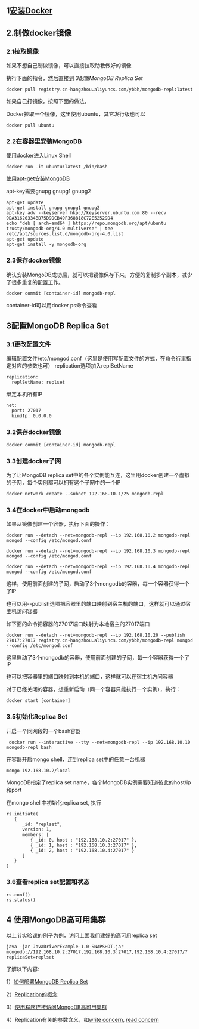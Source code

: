 ## 1[安装Docker](https://docs.docker.com/get-started/)

## 2.制做docker镜像
### 2.1拉取镜像

如果不想自己制做镜像，可以直接拉取助教做好的镜像

执行下面的指令，然后直接到 *3配置MongoDB Replica Set*
```
docker pull registry.cn-hangzhou.aliyuncs.com/ybbh/mongodb-repl:latest
```
如果自己打镜像，按照下面的做法，

Docker拉取一个镜像，这里使用ubuntu，其它发行版也可以
```
docker pull ubuntu
```

### 2.2在容器里安装MongoDB

使用docker进入Linux Shell

```
docker run -it ubuntu:latest /bin/bash
```

[使用apt-get安装MongoDB](https://docs.mongodb.com/manual/tutorial/install-mongodb-on-ubuntu/)

apt-key需要gnupg gnupg1 gnupg2
```
apt-get update
apt-get install gnupg gnupg1 gnupg2
apt-key adv --keyserver hkp://keyserver.ubuntu.com:80 --recv 9DA31620334BD75D9DCB49F368818C72E52529D4
echo "deb [ arch=amd64 ] https://repo.mongodb.org/apt/ubuntu trusty/mongodb-org/4.0 multiverse" | tee /etc/apt/sources.list.d/mongodb-org-4.0.list
apt-get update
apt-get install -y mongodb-org
```

### 2.3保存docker镜像

确认安装MongoDB成功后，就可以把镜像保存下来，方便的复制多个副本，减少了很多重复的配置工作。

```
docker commit [container-id] mongodb-repl
```
container-id可以用docker ps命令查看


## 3配置MongoDB Replica Set

### 3.1更改配置文件

编辑配置文件/etc/mongod.conf（这里是使用写配置文件的方式，在命令行里指定对应的参数也可）
replication选项加入replSetName
```
replication:
  replSetName: replset
```

绑定本机所有IP
```
net:
  port: 27017
  bindIp: 0.0.0.0
```

### 3.2保存docker镜像
```
docker commit [container-id] mongodb-repl
```

### 3.3创建docker子网

为了让MongoDB replica set中的各个实例能互连，这里用docker创建一个虚拟的子网，每个实例都可以拥有这个子网中的一个IP
```
docker network create --subnet 192.168.10.1/25 mongodb-repl
```

### 3.4在docker中启动mongodb

如果从镜像创建一个容器，执行下面的操作：
```
docker run --detach --net=mongodb-repl --ip 192.168.10.2 mongodb-repl mongod --config /etc/mongod.conf

docker run --detach --net=mongodb-repl --ip 192.168.10.3 mongodb-repl mongod --config /etc/mongod.conf

docker run --detach --net=mongodb-repl --ip 192.168.10.4 mongodb-repl mongod --config /etc/mongod.conf

```
这样，使用前面创建的子网，启动了3个mongodb的容器，每一个容器获得一个了IP

也可以用--publish选项把容器里的端口映射到宿主机的端口，这样就可以通过宿主机访问容器

如下面的命令把容器的27017端口映射为本地宿主的27017端口

```
docker run --detach --net=mongodb-repl --ip 192.168.10.20 --publish 27017:27017 registry.cn-hangzhou.aliyuncs.com/ybbh/mongodb-repl mongod --config /etc/mongod.conf

```
这里启动了3个mongodb的容器，使用前面创建的子网，每一个容器获得一个了IP

也可以把容器里的端口映射到本机的端口，这样就可以在宿主机方问容器

对于已经关闭的容器，想重新启动（同一个容器只能执行一个实例），执行：

```
docker start [container]
```

### 3.5初始化Replica Set
开启一个同网段的一个bash容器
```
 docker run --interactive --tty --net=mongodb-repl --ip 192.168.10.10 mongodb-repl bash
```

在容器开启mongo shell，连到replica set中的任意一台机器
```
mongo 192.168.10.2/local
```
MongoDB指定了replica set name，各个MongoDB实例需要知道彼此的host/ip和port

在mongo shell中初始化replica set, 执行
```
rs.initiate(
   {
      _id: "replset",
      version: 1,
      members: [
         { _id: 0, host : "192.168.10.2:27017" },
         { _id: 1, host : "192.168.10.3:27017" },
         { _id: 2, host : "192.168.10.4:27017" }
      ]
   }
)
```

### 3.6查看replica set配置和状态
```
rs.conf()
rs.status()
```

## 4 使用MongoDB高可用集群

以上节实验课的例子为例，访问上面我们建好的高可用replica set

```
java -jar JavaDriverExample-1.0-SNAPSHOT.jar mongodb://192.168.10.2:27017,192.168.10.3:27017,192.168.10.4:27017/?replicaSet=replset
```

了解以下内容:

1）[如何部署MongoDB Replica Set](https://docs.mongodb.com/manual/tutorial/deploy-replica-set/)

2）[Replication的概念](https://docs.mongodb.com/manual/replication/)

3）[使用程序连接访问MongoDB高可用集群](http://mongodb.github.io/mongo-java-driver/3.8/driver/tutorials/connect-to-mongodb/)

4）Replication有关的参数含义，如[write concern](https://docs.mongodb.com/manual/reference/write-concern/), [read concern](https://docs.mongodb.com/manual/reference/read-concern/)

